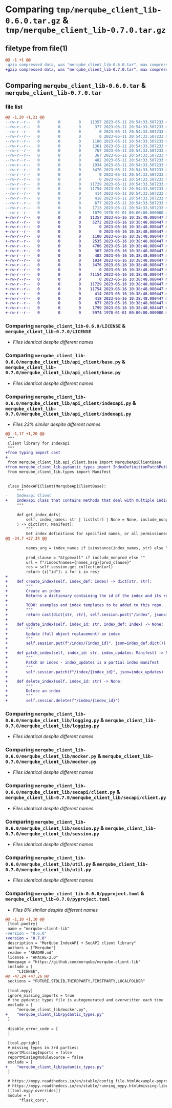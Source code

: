 # Comparing `tmp/merqube_client_lib-0.6.0.tar.gz` & `tmp/merqube_client_lib-0.7.0.tar.gz`

## filetype from file(1)

```diff
@@ -1 +1 @@
-gzip compressed data, was "merqube_client_lib-0.6.0.tar", max compression
+gzip compressed data, was "merqube_client_lib-0.7.0.tar", max compression
```

## Comparing `merqube_client_lib-0.6.0.tar` & `merqube_client_lib-0.7.0.tar`

### file list

```diff
@@ -1,20 +1,21 @@
--rw-r--r--   0        0        0    11357 2023-05-11 20:54:33.507233 merqube_client_lib-0.6.0/LICENSE
--rw-r--r--   0        0        0      377 2023-05-11 20:54:33.507233 merqube_client_lib-0.6.0/README.md
--rw-r--r--   0        0        0        0 2023-05-11 20:54:33.507233 merqube_client_lib-0.6.0/merqube_client_lib/__init__.py
--rw-r--r--   0        0        0        0 2023-05-11 20:54:33.507233 merqube_client_lib-0.6.0/merqube_client_lib/api_client/__init__.py
--rw-r--r--   0        0        0     1100 2023-05-11 20:54:33.507233 merqube_client_lib-0.6.0/merqube_client_lib/api_client/base.py
--rw-r--r--   0        0        0     1361 2023-05-11 20:54:33.507233 merqube_client_lib-0.6.0/merqube_client_lib/api_client/indexapi.py
--rw-r--r--   0        0        0      767 2023-05-11 20:54:33.507233 merqube_client_lib-0.6.0/merqube_client_lib/api_client/merqube_client.py
--rw-r--r--   0        0        0      367 2023-05-11 20:54:33.507233 merqube_client_lib-0.6.0/merqube_client_lib/constants.py
--rw-r--r--   0        0        0      482 2023-05-11 20:54:33.507233 merqube_client_lib-0.6.0/merqube_client_lib/exceptions.py
--rw-r--r--   0        0        0     1934 2023-05-11 20:54:33.507233 merqube_client_lib-0.6.0/merqube_client_lib/logging.py
--rw-r--r--   0        0        0     3476 2023-05-11 20:54:33.507233 merqube_client_lib-0.6.0/merqube_client_lib/mocker.py
--rw-r--r--   0        0        0        0 2023-05-11 20:54:33.507233 merqube_client_lib-0.6.0/merqube_client_lib/py.typed
--rw-r--r--   0        0        0        0 2023-05-11 20:54:33.507233 merqube_client_lib-0.6.0/merqube_client_lib/secapi/__init__.py
--rw-r--r--   0        0        0    11729 2023-05-11 20:54:33.507233 merqube_client_lib-0.6.0/merqube_client_lib/secapi/client.py
--rw-r--r--   0        0        0    11754 2023-05-11 20:54:33.507233 merqube_client_lib-0.6.0/merqube_client_lib/session.py
--rw-r--r--   0        0        0      414 2023-05-11 20:54:33.507233 merqube_client_lib-0.6.0/merqube_client_lib/types/__init__.py
--rw-r--r--   0        0        0      418 2023-05-11 20:54:33.507233 merqube_client_lib-0.6.0/merqube_client_lib/types/secapi.py
--rw-r--r--   0        0        0      677 2023-05-11 20:54:33.507233 merqube_client_lib-0.6.0/merqube_client_lib/util.py
--rw-r--r--   0        0        0     1713 2023-05-11 20:54:33.507233 merqube_client_lib-0.6.0/pyproject.toml
--rw-r--r--   0        0        0     1079 1970-01-01 00:00:00.000000 merqube_client_lib-0.6.0/PKG-INFO
+-rw-r--r--   0        0        0    11357 2023-05-16 10:38:48.080447 merqube_client_lib-0.7.0/LICENSE
+-rw-r--r--   0        0        0     5272 2023-05-16 10:38:48.080447 merqube_client_lib-0.7.0/README.md
+-rw-r--r--   0        0        0        0 2023-05-16 10:38:48.080447 merqube_client_lib-0.7.0/merqube_client_lib/__init__.py
+-rw-r--r--   0        0        0        0 2023-05-16 10:38:48.080447 merqube_client_lib-0.7.0/merqube_client_lib/api_client/__init__.py
+-rw-r--r--   0        0        0     1100 2023-05-16 10:38:48.080447 merqube_client_lib-0.7.0/merqube_client_lib/api_client/base.py
+-rw-r--r--   0        0        0     2535 2023-05-16 10:38:48.080447 merqube_client_lib-0.7.0/merqube_client_lib/api_client/indexapi.py
+-rw-r--r--   0        0        0     4706 2023-05-16 10:38:48.080447 merqube_client_lib-0.7.0/merqube_client_lib/api_client/merqube_client.py
+-rw-r--r--   0        0        0      367 2023-05-16 10:38:48.080447 merqube_client_lib-0.7.0/merqube_client_lib/constants.py
+-rw-r--r--   0        0        0      482 2023-05-16 10:38:48.080447 merqube_client_lib-0.7.0/merqube_client_lib/exceptions.py
+-rw-r--r--   0        0        0     1934 2023-05-16 10:38:48.080447 merqube_client_lib-0.7.0/merqube_client_lib/logging.py
+-rw-r--r--   0        0        0     3476 2023-05-16 10:38:48.080447 merqube_client_lib-0.7.0/merqube_client_lib/mocker.py
+-rw-r--r--   0        0        0        0 2023-05-16 10:38:48.080447 merqube_client_lib-0.7.0/merqube_client_lib/py.typed
+-rw-r--r--   0        0        0    71154 2023-05-16 10:38:48.080447 merqube_client_lib-0.7.0/merqube_client_lib/pydantic_types.py
+-rw-r--r--   0        0        0        0 2023-05-16 10:38:48.080447 merqube_client_lib-0.7.0/merqube_client_lib/secapi/__init__.py
+-rw-r--r--   0        0        0    11729 2023-05-16 10:38:48.080447 merqube_client_lib-0.7.0/merqube_client_lib/secapi/client.py
+-rw-r--r--   0        0        0    11754 2023-05-16 10:38:48.080447 merqube_client_lib-0.7.0/merqube_client_lib/session.py
+-rw-r--r--   0        0        0      414 2023-05-16 10:38:48.080447 merqube_client_lib-0.7.0/merqube_client_lib/types/__init__.py
+-rw-r--r--   0        0        0      418 2023-05-16 10:38:48.080447 merqube_client_lib-0.7.0/merqube_client_lib/types/secapi.py
+-rw-r--r--   0        0        0      677 2023-05-16 10:38:48.080447 merqube_client_lib-0.7.0/merqube_client_lib/util.py
+-rw-r--r--   0        0        0     1799 2023-05-16 10:38:48.084447 merqube_client_lib-0.7.0/pyproject.toml
+-rw-r--r--   0        0        0     5974 1970-01-01 00:00:00.000000 merqube_client_lib-0.7.0/PKG-INFO
```

### Comparing `merqube_client_lib-0.6.0/LICENSE` & `merqube_client_lib-0.7.0/LICENSE`

 * *Files identical despite different names*

### Comparing `merqube_client_lib-0.6.0/merqube_client_lib/api_client/base.py` & `merqube_client_lib-0.7.0/merqube_client_lib/api_client/base.py`

 * *Files identical despite different names*

### Comparing `merqube_client_lib-0.6.0/merqube_client_lib/api_client/indexapi.py` & `merqube_client_lib-0.7.0/merqube_client_lib/api_client/indexapi.py`

 * *Files 23% similar despite different names*

```diff
@@ -1,17 +1,20 @@
 """
 Client library for Indexapi
 """
+from typing import cast
+
 from merqube_client_lib.api_client.base import MerqubeApiClientBase
+from merqube_client_lib.pydantic_types import IndexDefinitionPatchPutGet as Index
 from merqube_client_lib.types import Manifest
 
 
 class IndexAPIClient(MerqubeApiClientBase):
     """
-    Indexapi Client
+    Indexapi class that contains methods that deal with multiple indices, creation of indices etc
     """
 
     def get_index_defs(
         self, index_names: str | list[str] | None = None, include_nonprod: bool = False
     ) -> dict[str, Manifest]:
         """
         Get index definitions for specified names, or all permissioned indices as a dictionary with ids as keys and index definitions as values
@@ -34,7 +37,34 @@
 
         names_arg = index_names if isinstance(index_names, str) else ",".join(index_names)
 
         prod_clause = "&type=all" if include_nonprod else ""
         url = f"/index?names={names_arg}{prod_clause}"
         res = self.session.get_collection(url)
         return {i["id"]: i for i in res}
+
+    def create_index(self, index_def: Index) -> dict[str, str]:
+        """
+        Create an index
+        Returns a dictionary containing the id of the index and its related securities (index, intraday_index)
+
+        TODO: examples and index templates to be added to this repo.
+        """
+        return cast(dict[str, str], self.session.post("/index", json=index_def.dict()).json())
+
+    def update_index(self, index_id: str, index_def: Index) -> None:
+        """
+        Update (full object replacement) an index
+        """
+        self.session.put(f"/index/{index_id}", json=index_def.dict())
+
+    def patch_index(self, index_id: str, index_updates: Manifest) -> None:
+        """
+        Patch an index - index_updates is a partial index manifest
+        """
+        self.session.patch(f"/index/{index_id}", json=index_updates)
+
+    def delete_index(self, index_id: str) -> None:
+        """
+        Delete an index
+        """
+        self.session.delete(f"/index/{index_id}")
```

### Comparing `merqube_client_lib-0.6.0/merqube_client_lib/logging.py` & `merqube_client_lib-0.7.0/merqube_client_lib/logging.py`

 * *Files identical despite different names*

### Comparing `merqube_client_lib-0.6.0/merqube_client_lib/mocker.py` & `merqube_client_lib-0.7.0/merqube_client_lib/mocker.py`

 * *Files identical despite different names*

### Comparing `merqube_client_lib-0.6.0/merqube_client_lib/secapi/client.py` & `merqube_client_lib-0.7.0/merqube_client_lib/secapi/client.py`

 * *Files identical despite different names*

### Comparing `merqube_client_lib-0.6.0/merqube_client_lib/session.py` & `merqube_client_lib-0.7.0/merqube_client_lib/session.py`

 * *Files identical despite different names*

### Comparing `merqube_client_lib-0.6.0/merqube_client_lib/util.py` & `merqube_client_lib-0.7.0/merqube_client_lib/util.py`

 * *Files identical despite different names*

### Comparing `merqube_client_lib-0.6.0/pyproject.toml` & `merqube_client_lib-0.7.0/pyproject.toml`

 * *Files 8% similar despite different names*

```diff
@@ -1,10 +1,10 @@
 [tool.poetry]
 name = "merqube-client-lib"
-version = "0.6.0"
+version = "0.7.0"
 description = "MerQube IndexAPI + SecAPI client library"
 authors = ["Merqube"]
 readme = "README.md"
 license = "APACHE-2.0"
 homepage = "https://github.com/merqube/merqube-client-lib"
 include = [
     "LICENSE",
@@ -47,24 +47,26 @@
 sections = "FUTURE,STDLIB,THIRDPARTY,FIRSTPARTY,LOCALFOLDER"
 
 [tool.mypy]
 ignore_missing_imports = true
 # the pydantic types file is autogenerated and overwritten each time
 exclude = [
     "merqube_client_lib/mocker.py",
+    "merqube_client_lib/pydantic_types.py"
 ]
 
 disable_error_code = [
 ]
 
 [tool.pyright]
 # missing types in 3rd parties:
 reportMissingImports = false
 reportMissingModuleSource = false
 exclude = [
+    "merqube_client_lib/pydantic_types.py"
 ]
 
 # https://mypy.readthedocs.io/en/stable/config_file.html#example-pyproject-toml
 # https://mypy.readthedocs.io/en/stable/running_mypy.html#missing-library-stubs-or-py-typed-marker
 [[tool.mypy.overrides]]
 module = [
      "flask_cors",
```

